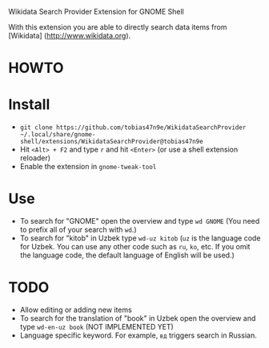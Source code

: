 Wikidata Search Provider Extension for GNOME Shell

With this extension you are able to directly search data items from
[Wikidata] (http://www.wikidata.org).


HOWTO
===
Install
====
* ```git clone https://github.com/tobias47n9e/WikidataSearchProvider ~/.local/share/gnome-shell/extensions/WikidataSearchProvider@tobias47n9e```
* Hit ```<Alt> + F2``` and type ```r``` and hit ```<Enter>``` (or use a shell extension reloader)
* Enable the extension in ```gnome-tweak-tool```

Use
====
* To search for "GNOME" open the overview and type ```wd GNOME```
(You need to prefix all of your search with ```wd```.)
* To search for "kitob" in Uzbek type ```wd-uz kitob```
(```uz``` is the language code for Uzbek. You can use any other code such as
 ```ru```, ```ko```, etc. If you omit the language code, the default language
 of English will be used.)


TODO
===
* Allow editing or adding new items
* To search for the translation of "book" in Uzbek open the overview and
type ```wd-en-uz book``` (NOT IMPLEMENTED YET)
* Language specific keyword. For example, ```вд``` triggers search in Russian.
